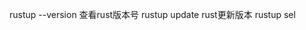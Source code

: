 rustup --version 查看rust版本号
rustup update rust更新版本
rustup sel
<!--stackedit_data:
eyJoaXN0b3J5IjpbLTg3MzY3OTQ2N119
-->